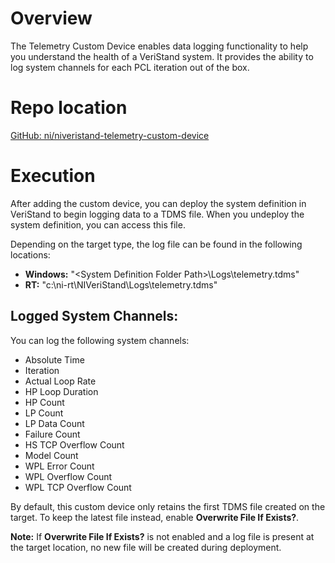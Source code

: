 # Overview

The Telemetry Custom Device enables data logging functionality to help you understand the health of a VeriStand system. It provides the ability to log system channels for each PCL iteration out of the box.

# Repo location

[GitHub: ni/niveristand-telemetry-custom-device](https://github.com/ni/niveristand-telemetry-custom-device)

# Execution

After adding the custom device, you can deploy the system definition in VeriStand to begin logging data to a TDMS file. When you undeploy the system definition, you can access this file.

Depending on the target type, the log file can be found in the following locations:
- **Windows:** "&lt;System Definition Folder Path&gt;\Logs\telemetry.tdms"
- **RT:** "c:\ni-rt\NIVeriStand\Logs\telemetry.tdms"

## Logged System Channels:
You can log the following system channels:
- Absolute Time
- Iteration
- Actual Loop Rate
- HP Loop Duration
- HP Count
- LP Count
- LP Data Count
- Failure Count
- HS TCP Overflow Count
- Model Count
- WPL Error Count
- WPL Overflow Count
- WPL TCP Overflow Count

By default, this custom device only retains the first TDMS file created on the target. To keep the latest file instead, enable **Overwrite File If Exists?**.

 **Note:** If **Overwrite File If Exists?** is not enabled and a log file is present at the target location, no new file will be created during deployment.
